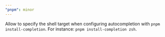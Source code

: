 ```yaml
---
"pnpm": minor
---
```


Allow to specify the shell target when configuring autocompletion with `pnpm install-completion`. For instance: `pnpm install-completion zsh`.
